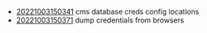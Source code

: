 - [20221003150341](/zet/20221003150341/README.md) cms database creds config locations
- [20221003150371](/zet/20221003150371/README.md) dump credentials from browsers
